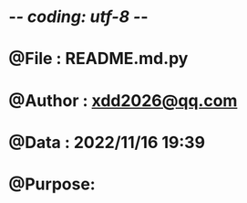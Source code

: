 # -*- coding: utf-8 -*-
# @File   : README.md.py
# @Author : xdd2026@qq.com
# @Data   : 2022/11/16 19:39 
# @Purpose:
